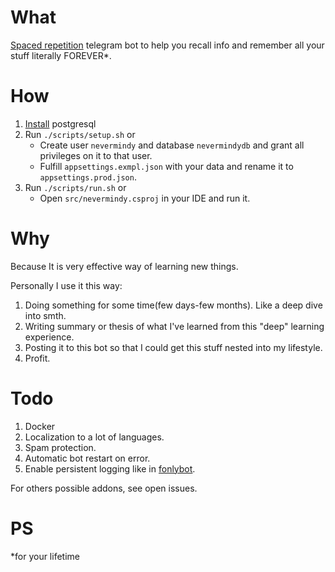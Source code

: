 # What

[Spaced repetition](https://en.wikipedia.org/wiki/Spaced_repetition) telegram bot to help you recall info and remember all your stuff literally FOREVER*. 

# How

1. [Install](https://gist.github.com/B1Z0N/0d03a2b6dfb7fdca3efeaa9802f443d8) postgresql
2. Run `./scripts/setup.sh` or
    - Create user `nevermindy` and database `nevermindydb` and grant all privileges on it to that user.
    - Fulfill `appsettings.exmpl.json` with your data and rename it to `appsettings.prod.json`.
3. Run `./scripts/run.sh` or 
    - Open `src/nevermindy.csproj` in your IDE and run it.

# Why

Because It is very effective way of learning new things. 

Personally I use it this way: 

1. Doing something for some time(few days-few months). Like a deep dive into smth.
2. Writing summary or thesis of what I've learned from this "deep" learning experience.
3. Posting it to this bot so that I could get this stuff nested into my lifestyle.
4. Profit.

# Todo

1. Docker
2. Localization to a lot of languages.
3. Spam protection.
4. Automatic bot restart on error.
5. Enable persistent logging like in [fonlybot](https://github.com/B1Z0N/fonlybot/commit/c4ed26c0c94cfe1231487008bfdf44dbb7ea8bdb).

For others possible addons, see open issues.

# PS

*for your lifetime
